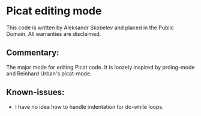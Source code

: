 # Picat editing mode #

This code is written by Aleksandr Skobelev and placed in the
Public Domain.  All warranties are disclaimed.

## Commentary: ##

The major mode for editing Picat code. It is loozely inspired by
prolog-mode and Reinhard Urban's picat-mode.

## Known-issues: ##
- I have no idea how to handle indentation for do-while loops.


